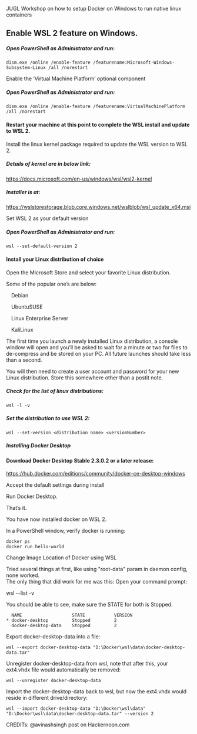 JUGL Workshop on how to setup Docker on Windows to run native linux containers


## Enable WSL 2 feature on Windows.

##### Open PowerShell as Administrator and run:

```
dism.exe /online /enable-feature /featurename:Microsoft-Windows-Subsystem-Linux /all /norestart
```

Enable the ‘Virtual Machine Platform’ optional component

##### Open PowerShell as Administrator and run:

```
dism.exe /online /enable-feature /featurename:VirtualMachinePlatform /all /norestart
```

#### Restart your machine at this point to complete the WSL install and update to WSL 2.


Install the linux kernel package required to update the WSL version to WSL 2.

##### Details of kernel are in below link:

https://docs.microsoft.com/en-us/windows/wsl/wsl2-kernel

##### Installer is at:

https://wslstorestorage.blob.core.windows.net/wslblob/wsl_update_x64.msi


Set WSL 2 as your default version

##### Open PowerShell as Administrator and run:

```
wsl --set-default-version 2
```


#### Install your Linux distribution of choice

Open the Microsoft Store and select your favorite Linux distribution.

Some of the popular one’s are below:

&ensp;&ensp;Debian

&ensp;&ensp;UbuntuSUSE

&ensp;&ensp;Linux Enterprise Server

&ensp;&ensp;KaliLinux


The first time you launch a newly installed Linux distribution, a console window will open and you’ll be asked to wait for a minute or two for files to de-compress and be stored on your PC. All future launches should take less than a second.

You will then need to create a user account and password for your new Linux distribution.
Store this somewhere other than a postit note.

##### Check for the list of linux distributions:

```
wsl -l -v
```

##### Set the distribution to use WSL 2:

```
wsl --set-version <distribution name> <versionNumber>
```

##### Installing Docker Desktop

#### Download Docker Desktop Stable 2.3.0.2 or a later release:

https://hub.docker.com/editions/community/docker-ce-desktop-windows

Accept the default settings during install



Run Docker Desktop.



That’s it.

You have now installed docker on WSL 2.

In a PowerShell window, verify docker is running:

```
docker ps
docker run hello-world
```

Change Image Location of Docker using WSL

Tried several things at first, like using "root-data" param in daemon config, none worked.  
The only thing that did work for me was this:
Open your command prompt:

wsl --list -v

You should be able to see, make sure the STATE for both is Stopped.
```
  NAME                   STATE           VERSION
* docker-desktop         Stopped         2
  docker-desktop-data    Stopped         2
```

Export docker-desktop-data into a file:
```
wsl --export docker-desktop-data "D:\Docker\wsl\data\docker-desktop-data.tar"
```
Unregister docker-desktop-data from wsl, note that after this, your ext4.vhdx file would automatically be removed:
```
wsl --unregister docker-desktop-data
```
Import the docker-desktop-data back to wsl, but now the ext4.vhdx would reside in different drive/directory:
```
wsl --import docker-desktop-data "D:\Docker\wsl\data" "D:\Docker\wsl\data\docker-desktop-data.tar" --version 2
```




CREDITs: 
@avinashsingh post on Hackernoon.com

[StackOverflow]:https://stackoverflow.com/questions/62441307/how-can-i-change-the-location-of-docker-images-when-using-wsl2-with-windows-10-h
